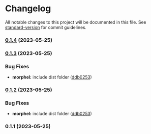 # Changelog

All notable changes to this project will be documented in this file. See [standard-version](https://github.com/conventional-changelog/standard-version) for commit guidelines.

### [0.1.4](https://github.com/macdonaldr93/morphel/compare/v0.1.3...v0.1.4) (2023-05-25)

### [0.1.3](https://github.com/macdonaldr93/morphel/compare/v0.1.1...v0.1.3) (2023-05-25)


### Bug Fixes

* **morphel:** include dist folder ([ddb0253](https://github.com/macdonaldr93/morphel/commit/ddb025384b711d7559445a9bffe86ca0d4dc4fc5))

### [0.1.2](https://github.com/macdonaldr93/morphel/compare/v0.1.1...v0.1.2) (2023-05-25)


### Bug Fixes

* **morphel:** include dist folder ([ddb0253](https://github.com/macdonaldr93/morphel/commit/ddb025384b711d7559445a9bffe86ca0d4dc4fc5))

### 0.1.1 (2023-05-25)

